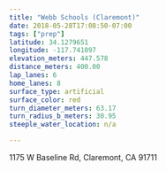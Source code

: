 ```yaml
---
title: "Webb Schools (Claremont)"
date: 2018-05-28T17:08:50-07:00
tags: ["prep"]
latitude: 34.1279651
longitude: -117.741097
elevation_meters: 447.578
distance_meters: 400.00
lap_lanes: 6
home_lanes: 8
surface_type: artificial
surface_color: red
turn_diameter_meters: 63.17
turn_radius_b_meters: 30.95
steeple_water_location: n/a

---
```

1175 W Baseline Rd, Claremont, CA 91711
<!--more-->
